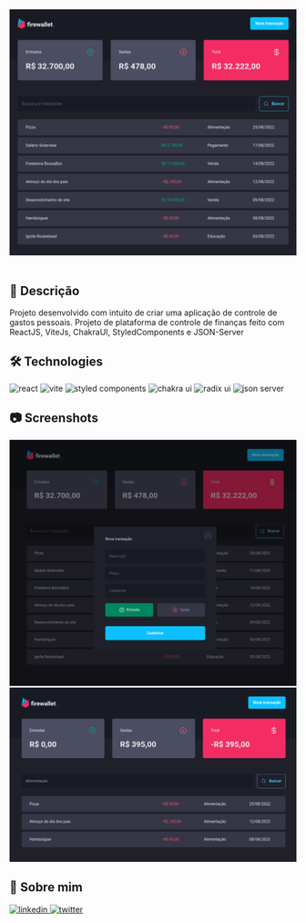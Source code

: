 <div align="center">
<img src="public/media/capa-Firewallet.png" alt="Firewallet"  />
</div>
<br />

## 📄 Descrição

Projeto desenvolvido com intuito de criar uma aplicação de controle de gastos pessoais.
Projeto de plataforma de controle de finanças feito com ReactJS, ViteJs, ChakraUI, StyledComponents e JSON-Server

## 🛠 Technologies

![react][react] ![vite][vite] ![styled components][styled] ![chakra ui][chakra] ![radix ui][radix] ![json server][jsonserver]

## 📷 Screenshots

<img src="public/media/print2-Firewallet.png" alt="cadastro" />

<img src="public/media/print1-Firewallet.png" alt="busca" />

## 🦾 Sobre mim

[
![linkedin](https://img.shields.io/badge/linkedin-0A66C2?style=for-the-badge&logo=linkedin&logoColor=white)
](https://www.linkedin.com/in/diogo-soares-993022180/)
[![twitter](https://img.shields.io/badge/twitter-1DA1F2?style=for-the-badge&logo=twitter&logoColor=white)](https://twitter.com/dioggosoares)


[react]: https://img.shields.io/badge/react%20js-1E4174?style=for-the-badge&logo=react&logoColor=white&labelColor=81D8F7

[vite]: https://img.shields.io/badge/vite%20js-1E4174?style=for-the-badge&logo=vite&logoColor=white&labelColor=FFD028

[styled]: https://img.shields.io/badge/styled%20components-1E4174?style=for-the-badge&logo=styledcomponents&logoColor=white&labelColor=B83280

[chakra]: https://img.shields.io/badge/chakra%20ui-1E4174?style=for-the-badge&logo=chakraui&logoColor=white&labelColor=49D0FF

[radix]: https://img.shields.io/badge/radix%20ui-1E4174?style=for-the-badge&logo=radix-ui&logoColor=white&labelColor=81D8F7

[jsonserver]: https://img.shields.io/badge/json%20server-1E4174?style=for-the-badge&logo=jsonserver&logoColor=white&labelColor=81D8F7

